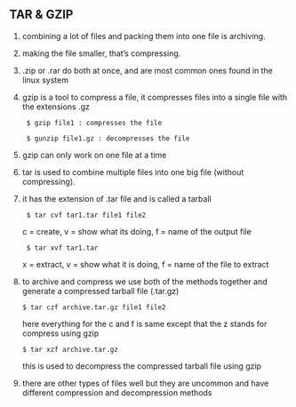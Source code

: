 ## TAR & GZIP
1. combining a lot of files and packing them into one file is archiving.

2. making the file smaller, that’s compressing.

3. .zip or .rar do both at once, and are most common ones found in the linux system

4. gzip is a tool to compress a file, it compresses files into a single file with the extensions .gz

		$ gzip file1 : compresses the file

		$ gunzip file1.gz : decompresses the file

5. gzip can only work on one file at a time

6. tar is used to combine multiple files into one big file (without compressing).

7. it has the extension of .tar file and is called a tarball

		$ tar cvf tar1.tar file1 file2

	c = create, v = show what its doing, f = name of the output file

		$ tar xvf tar1.tar

	x = extract, v = show what it is doing, f = name of the file to extract

8.  to archive and compress we use both of the methods together and generate a compressed tarball file (.tar.gz)

		$ tar czf archive.tar.gz file1 file2

	here everything for the c and f is same except that the z stands for compress using gzip

		$ tar xzf archive.tar.gz

	this is used to decompress the compressed tarball file using gzip

9. there are other types of files well but they are uncommon and have different compression and decompression methods